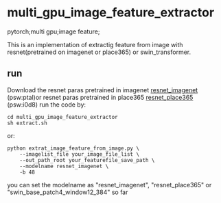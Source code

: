 # multi_gpu_image_feature_extractor
pytorch;multi gpu;image feature;

This is an implementation of extractig feature from image with resnet(pretrained on imagenet or place365) or swin_transformer.

## run
Download the resnet paras pretrained in imagenet [resnet_imagenet](https://pan.baidu.com/s/1aK5hiUF05XQewToxU7BLqg) (psw:ptal)or resnet paras pretrained in place365 [resnet_place365](https://pan.baidu.com/s/1GKPLvZlPe5O0aXJ6uEJLQQ) (psw:i0d8)
run the code by:
```
cd multi_gpu_image_feature_extractor
sh extract.sh
```
or:
```
python extrat_image_feature_from_image.py \
    --imagelist_file your_image_file_list \
    --out_path_root your_featurefile_save_path \
    --modelname resnet_imagenet \
    -b 48
```
you can set the modelname as "resnet_imagenet", "resnet_place365" or "swin_base_patch4_window12_384" so far
